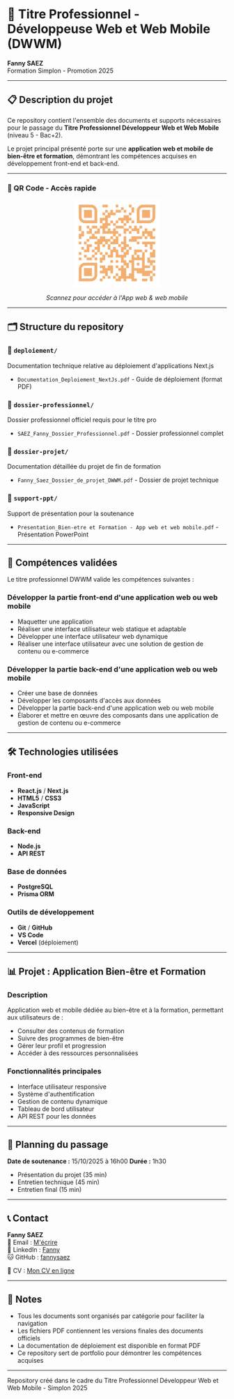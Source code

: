 # 📁 Titre Professionnel - Développeuse Web et Web Mobile (DWWM)

**Fanny SAEZ**  
Formation Simplon - Promotion 2025

---

## 📋 Description du projet

Ce repository contient l'ensemble des documents et supports nécessaires pour le passage du **Titre Professionnel Développeur Web et Web Mobile** (niveau 5 - Bac+2).

Le projet principal présenté porte sur une **application web et mobile de bien-être et formation**, démontrant les compétences acquises en développement front-end et back-end.

---

### 📱 QR Code - Accès rapide

<div align="center">
  <img src="./assets/img/qrCode.png" alt="QR Code du projet" width="200" height="200">
  <p><em>Scannez pour accéder à l'App web & web mobile</em></p>
</div>

---

## 🗂️ Structure du repository

### 📂 `deploiement/`

Documentation technique relative au déploiement d'applications Next.js

- `Documentation_Deploiement_NextJs.pdf` - Guide de déploiement (format PDF)

### 📂 `dossier-professionnel/`

Dossier professionnel officiel requis pour le titre pro

- `SAEZ_Fanny_Dossier_Professionnel.pdf` - Dossier professionnel complet

### 📂 `dossier-projet/`

Documentation détaillée du projet de fin de formation

- `Fanny_Saez_Dossier_de_projet_DWWM.pdf` - Dossier de projet technique

### 📂 `support-ppt/`

Support de présentation pour la soutenance

- `Presentation_Bien-etre et Formation - App web et web mobile.pdf` - Présentation PowerPoint

---

## 🎯 Compétences validées

Le titre professionnel DWWM valide les compétences suivantes :

### **Développer la partie front-end d'une application web ou web mobile**

- Maquetter une application
- Réaliser une interface utilisateur web statique et adaptable
- Développer une interface utilisateur web dynamique
- Réaliser une interface utilisateur avec une solution de gestion de contenu ou e-commerce

### **Développer la partie back-end d'une application web ou web mobile**

- Créer une base de données
- Développer les composants d'accès aux données
- Développer la partie back-end d'une application web ou web mobile
- Élaborer et mettre en œuvre des composants dans une application de gestion de contenu ou e-commerce

---

## 🛠️ Technologies utilisées

### Front-end

- **React.js** / **Next.js**
- **HTML5** / **CSS3**
- **JavaScript** 
- **Responsive Design**

### Back-end

- **Node.js**
- **API REST**

### Base de données

- **PostgreSQL**
- **Prisma ORM**

### Outils de développement

- **Git** / **GitHub**
- **VS Code**
- **Vercel** (déploiement)

---

## 📊 Projet : Application Bien-être et Formation

### Description

Application web et mobile dédiée au bien-être et à la formation, permettant aux utilisateurs de :

- Consulter des contenus de formation
- Suivre des programmes de bien-être
- Gérer leur profil et progression
- Accéder à des ressources personnalisées

### Fonctionnalités principales

- Interface utilisateur responsive
- Système d'authentification
- Gestion de contenu dynamique
- Tableau de bord utilisateur
- API REST pour les données

---

## 📅 Planning du passage

**Date de soutenance :** 15/10/2025 à 16h00 
**Durée :** 1h30

- Présentation du projet (35 min)
- Entretien technique (45 min)
- Entretien final (15 min)

---

## 📞 Contact

**Fanny SAEZ**  
📧 Email : [M'écrire](mailto:devweb.design.diy@gmail.com)  
💼 LinkedIn : [Fanny](https://www.linkedin.com/in/fannysaez/)  
🐱 GitHub : [fannysaez](https://github.com/fannysaez/)

📄 CV : [Mon CV en ligne](https://fannysaez.github.io/cv-en-ligne/)

---

## 📝 Notes

- Tous les documents sont organisés par catégorie pour faciliter la navigation
- Les fichiers PDF contiennent les versions finales des documents officiels
- La documentation de déploiement est disponible en format PDF
- Ce repository sert de portfolio pour démontrer les compétences acquises

---

Repository créé dans le cadre du Titre Professionnel Développeur Web et Web Mobile - Simplon 2025
